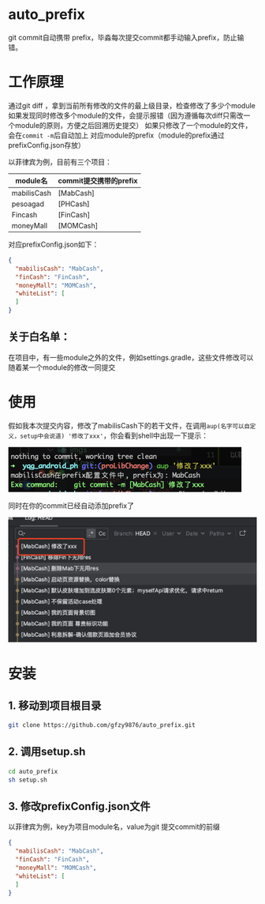 # auto_prefix

git commit自动携带 prefix，毕淼每次提交commit都手动输入prefix，防止输错。

# 工作原理

通过git diff ，拿到当前所有修改的文件的最上级目录，检查修改了多少个module
如果发现同时修改多个module的文件，会提示报错（因为遵循每次diff只需改一个module的原则，方便之后回溯历史提交）
如果只修改了一个module的文件，会在`commit -m`后自动加上 对应module的prefix（module的prefix通过prefixConfig.json存放）

以菲律宾为例，目前有三个项目：

| module名    | commit提交携带的prefix |
| ----------- | ---------------------- |
| mabilisCash | [MabCash]              |
| pesoagad    | [PHCash]               |
| Fincash     | [FinCash]              |
| moneyMall   | [MOMCash]              |

对应prefixConfig.json如下：

```json
{
  "mabilisCash": "MabCash",
  "finCash": "FinCash",
  "moneyMall": "MOMCash",
  "whiteList": [
  ]
}
```

## 关于白名单：

在项目中，有一些module之外的文件，例如settings.gradle，这些文件修改可以随着某一个module的修改一同提交

# 使用

假如我本次提交内容，修改了mabilisCash下的若干文件，在调用`aup(名字可以自定义，setup中会说道) '修改了xxx'`，你会看到shell中出现一下提示：

![image-20230606154307866](https://github.com/gfzy9876/auto_prefix/blob/main/imgs/1.png?raw=true)

同时在你的commit已经自动添加prefix了

![image-20230606154420088](https://github.com/gfzy9876/auto_prefix/blob/main/imgs/2.png?raw=true)

# 安装

## 1. 移动到项目根目录

```sh
git clone https://github.com/gfzy9876/auto_prefix.git
```

## 2. 调用setup.sh

```sh
cd auto_prefix
sh setup.sh
```

## 3. 修改prefixConfig.json文件

以菲律宾为例，key为项目module名，value为git 提交commit的前缀

```json
{
  "mabilisCash": "MabCash",
  "finCash": "FinCash",
  "moneyMall": "MOMCash",
  "whiteList": [
  ]
}
```